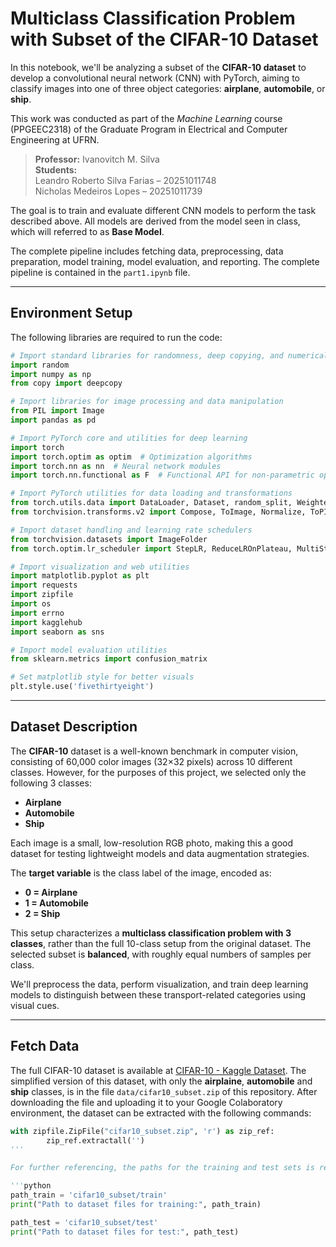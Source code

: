 # Multiclass Classification Problem with Subset of the CIFAR-10 Dataset

In this notebook, we'll be analyzing a subset of the **CIFAR-10 dataset** to develop a convolutional neural network (CNN) with PyTorch, aiming to classify images into one of three object categories: **airplane**, **automobile**, or **ship**.

This work was conducted as part of the *Machine Learning* course (PPGEEC2318) of the Graduate Program in Electrical and Computer Engineering at UFRN. 

> **Professor:** Ivanovitch M. Silva  
> **Students:**  
> Leandro Roberto Silva Farias – 20251011748  
> Nicholas Medeiros Lopes – 20251011739

The goal is to train and evaluate different CNN models to perform the task described above. All models are derived from the model seen in class, which will referred to as **Base Model**. 

The complete pipeline includes fetching data, preprocessing, data preparation, model training, model evaluation, and reporting. The complete pipeline is contained in the `part1.ipynb` file.

---

## Environment Setup

The following libraries are required to run the code:

```python
# Import standard libraries for randomness, deep copying, and numerical operations
import random
import numpy as np
from copy import deepcopy

# Import libraries for image processing and data manipulation
from PIL import Image
import pandas as pd

# Import PyTorch core and utilities for deep learning
import torch
import torch.optim as optim  # Optimization algorithms
import torch.nn as nn  # Neural network modules
import torch.nn.functional as F  # Functional API for non-parametric operations

# Import PyTorch utilities for data loading and transformations
from torch.utils.data import DataLoader, Dataset, random_split, WeightedRandomSampler
from torchvision.transforms.v2 import Compose, ToImage, Normalize, ToPILImage, Resize, ToDtype

# Import dataset handling and learning rate schedulers
from torchvision.datasets import ImageFolder
from torch.optim.lr_scheduler import StepLR, ReduceLROnPlateau, MultiStepLR, CyclicLR, LambdaLR

# Import visualization and web utilities
import matplotlib.pyplot as plt
import requests
import zipfile
import os
import errno
import kagglehub
import seaborn as sns

# Import model evaluation utilities
from sklearn.metrics import confusion_matrix

# Set matplotlib style for better visuals
plt.style.use('fivethirtyeight')
```

---

## Dataset Description

The **CIFAR-10** dataset is a well-known benchmark in computer vision, consisting of 60,000 color images (32×32 pixels) across 10 different classes. However, for the purposes of this project, we selected only the following 3 classes:

- **Airplane**  
- **Automobile**  
- **Ship**  

Each image is a small, low-resolution RGB photo, making this a good dataset for testing lightweight models and data augmentation strategies.

The **target variable** is the class label of the image, encoded as:

- **0 = Airplane**  
- **1 = Automobile**  
- **2 = Ship**  

This setup characterizes a **multiclass classification problem with 3 classes**, rather than the full 10-class setup from the original dataset. The selected subset is **balanced**, with roughly equal numbers of samples per class.

We'll preprocess the data, perform visualization, and train deep learning models to distinguish between these transport-related categories using visual cues.

---

## Fetch Data

The full CIFAR-10 dataset is available at [CIFAR-10 - Kaggle Dataset](https://www.kaggle.com/datasets/ayush1220/cifar10). The simplified version of this dataset, with only the **airplaine**, **automobile** and **ship** classes, is in the file `data/cifar10_subset.zip` of this repository. After downloading the file and uploading it to your Google Colaboratory environment, the dataset can be extracted with the following commands:

```python
with zipfile.ZipFile("cifar10_subset.zip", 'r') as zip_ref:
        zip_ref.extractall('')
'''

For further referencing, the paths for the training and test sets is recorded as follows:

'''python
path_train = 'cifar10_subset/train'
print("Path to dataset files for training:", path_train)

path_test = 'cifar10_subset/test'
print("Path to dataset files for test:", path_test)
```
